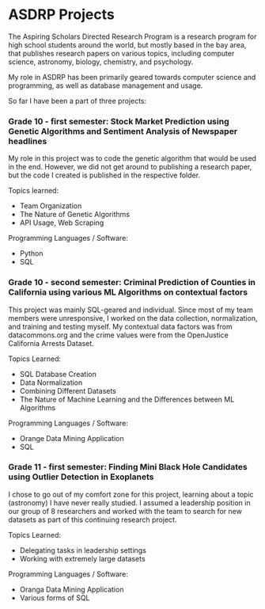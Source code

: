 # ASDRP Projects

The Aspiring Scholars Directed Research Program is a research program for high school students around the world, but mostly based in the bay area, 
that publishes research papers on various topics, including computer science, astronomy, biology, chemistry, and psychology.

My role in ASDRP has been primarily geared towards computer science and programming, as well as database management and usage.

So far I have been a part of three projects:

### Grade 10 - first semester: Stock Market Prediction using Genetic Algorithms and Sentiment Analysis of Newspaper headlines
My role in this project was to code the genetic algorithm that would be used in the end. 
However, we did not get around to publishing a research paper, but the code I created is published in the respective folder.

Topics learned:
- Team Organization
- The Nature of Genetic Algorithms
- API Usage, Web Scraping

Programming Languages / Software:
- Python
- SQL

### Grade 10 - second semester: Criminal Prediction of Counties in California using various ML Algorithms on contextual factors
This project was mainly SQL-geared and individual. Since most of my team members were unresponsive, I worked on the data collection, normalization, and training and testing myself. 
My contextual data factors was from datacommons.org and the crime values were from the OpenJustice California Arrests Dataset.

Topics Learned:
- SQL Database Creation
- Data Normalization
- Combining Different Datasets
- The Nature of Machine Learning and the Differences between ML Algorithms

Programming Languages / Software:
- Orange Data Mining Application
- SQL

### Grade 11 - first semester: Finding Mini Black Hole Candidates using Outlier Detection in Exoplanets
I chose to go out of my comfort zone for this project, learning about a topic (astronomy) I have never really studied. I assumed a leadership position in our group of 8 researchers and worked with the team to search for new datasets as part of this continuing research project.

Topics Learned:
- Delegating tasks in leadership settings
- Working with extremely large datasets

Programming Languages / Software:
- Oranga Data Mining Application
- Various forms of SQL
